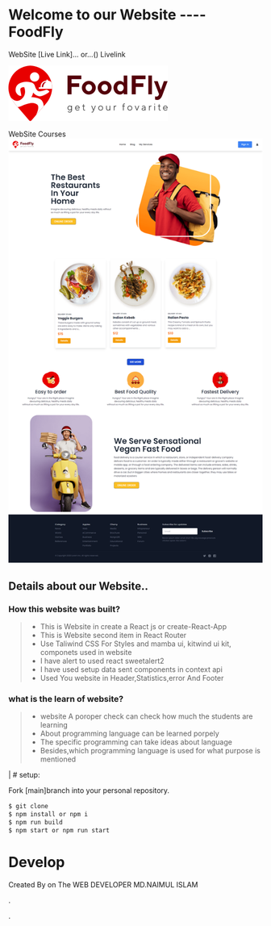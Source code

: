 # Welcome to our Website ---- FoodFly

WebSite  [Live Link]...
or...() Livelink

![plot](./src/Images/logo.svg)


WebSite Courses![plot](././src/Images/Home.png)
## Details about our Website..
### How this website  was built?
> * This is Website in create a React js or create-React-App
> * This is Website second item in React Router
> * Use Taliwind CSS For Styles and mamba ui, kitwind ui kit, componets used in website
> * I have alert to used react sweetalert2
> * I have used setup  data sent components in context api
> * Used You website in Header,Statistics,error And Footer


### what is the learn of website?
> * website A poroper check can check how much the students are learning
> * About programming language can be learned porpely
> * The specific programming can take ideas about language
> * Besides,which programming language is used for what purpose is mentioned

| # setup:

Fork [main]branch into your personal repository.
```
$ git clone 
$ npm install or npm i
$ npm run build  
$ npm start or npm run start
```

# Develop

Created By on The WEB DEVELOPER MD.NAIMUL ISLAM

.

.





